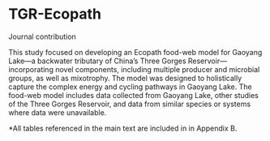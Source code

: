 # TGR-Ecopath
Journal contribution

This study focused on developing an Ecopath food-web model for Gaoyang Lake—a backwater tributary of China’s Three Gorges Reservoir—incorporating novel components, including multiple producer and microbial groups, as well as mixotrophy. The model was designed to holistically capture the complex energy and cycling pathways in Gaoyang Lake. The food-web model includes data collected from Gaoyang Lake, other studies of the Three Gorges Reservoir, and data from similar species or systems where data were unavailable.

*All tables referenced in the main text are included in in Appendix B. 
